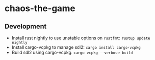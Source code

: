 # chaos-the-game

## Development

- Install rust nightly to use unstable options on `rustfmt`: `rustup update nightly`
- Install cargo-vcpkg to manage sdl2: `cargo install cargo-vcpkg`
- Build sdl2 using cargo-vcpkg: `cargo vcpkg --verbose build`

